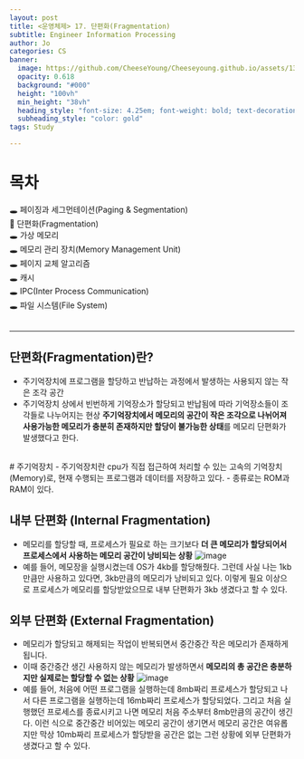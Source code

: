 ```yaml
---
layout: post
title: <운영체제> 17. 단편화(Fragmentation)
subtitle: Engineer Information Processing
author: Jo
categories: CS
banner:
  image: https://github.com/CheeseYoung/Cheeseyoung.github.io/assets/132384527/acd85353-3ebc-4870-9fa5-38392cd90d45
  opacity: 0.618
  background: "#000"
  height: "100vh"
  min_height: "38vh"
  heading_style: "font-size: 4.25em; font-weight: bold; text-decoration: underline"
  subheading_style: "color: gold"
tags: Study

---
```


# 목차
🕳 페이징과 세그먼테이션(Paging & Segmentation) <br>
📌 단편화(Fragmentation) <br>
🕳 가상 메모리 <br>
🕳 메모리 관리 장치(Memory Management Unit) <br>
🕳 페이지 교체 알고리즘 <br>
🕳 캐시 <br>
🕳 IPC(Inter Process Communication) <br>
🕳 파일 시스템(File System) <br>
<br>
<hr>



## 단편화(Fragmentation)란?
- 주기억장치에 프로그램을 할당하고 반납하는 과정에서 발생하는 사용되지 않는 작은 조각 공간
- 주기억장치 상에서 빈번하게 기억장소가 할당되고 반납됨에 따라 기억장소들이 조각들로 나누어지는 현상
**주기억장치에서 메모리의 공간이 작은 조각으로 나뉘어져 사용가능한 메모리가 충분히 존재하지만 할당이 불가능한 상태**를 메모리 단편화가 발생했다고 한다.<br>
<br>
# 주기억장치
- 주기억장치란 cpu가 직접 접근하여 처리할 수 있는 고속의 기억장치(Memory)로, 현재 수행되는 프로그램과 데이터를 저장하고 있다.
- 종류로는 ROM과 RAM이 있다.


## 내부 단편화 (Internal Fragmentation)
- 메모리를 할당할 때, 프로세스가 필요로 하는 크기보다 **더 큰 메모리가 할당되어서 프로세스에서 사용하는 메모리 공간이 낭비되는 상황**
![image](https://github.com/CheeseYoung/Cheeseyoung.github.io/assets/132384527/acd85353-3ebc-4870-9fa5-38392cd90d45)
- 예를 들어, 메모장을 실행시켰는데 OS가 4kb를 할당해줬다. 그런데 사실 나는 1kb만큼만 사용하고 있다면, 3kb만큼의 메모리가 낭비되고 있다.
  이렇게 필요 이상으로 프로세스가 메모리를 할당받았으므로 내부 단편화가 3kb 생겼다고 할 수 있다.


## 외부 단편화 (External Fragmentation)
- 메모리가 할당되고 해제되는 작업이 반복되면서 중간중간 작은 메모리가 존재하게 됩니다.
- 이때 중간중간 생긴 사용하지 않는 메모리가 발생하면서 **메모리의 총 공간은 충분하지만 실제로는 할당할 수 없는 상황**
![image](https://github.com/CheeseYoung/Cheeseyoung.github.io/assets/132384527/6f170f8b-75df-49a1-baa7-bb725e046488)
- 예를 들어, 처음에 어떤 프로그램을 실행하는데 8mb짜리 프로세스가 할당되고 나서 다른 프로그램을 실행하는데 16mb짜리 프로세스가 할당되었다.
  그리고 처음 실행했던 프로세스를 종료시키고 나면 메모리 처음 주소부터 8mb만큼의 공간이 생긴다.
  이런 식으로 중간중간 비어있는 메모리 공간이 생기면서 메모리 공간은 여유롭지만
  막상 10mb짜리 프로세스가 할당받을 공간은 없는 그런 상황에 외부 단편화가 생겼다고 할 수 있다.








